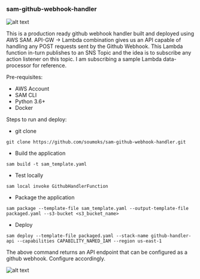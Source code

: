 ### sam-github-webhook-handler

![alt text](https://github-cf.sourabh.org/images/Github-webhook-handler_v2.png)

This is a production ready github webhook handler built and deployed using AWS SAM.
API-GW -> Lambda combination gives us an API capable of handling any POST requests sent by the Github Webhook.
This Lambda function in-turn publishes to an SNS Topic and the idea is to subscribe any action listener on this topic.
I am subscribing a sample Lambda data-processor for reference.

Pre-requisites:
* AWS Account
* SAM CLI
* Python 3.6+
* Docker

Steps to run and deploy:
* git clone
```
git clone https://github.com/soumoks/sam-github-webhook-handler.git
```

* Build the application
```
sam build -t sam_template.yaml
```

* Test locally
```
sam local invoke GithubHandlerFunction
```

* Package the application
```
sam package --template-file sam_template.yaml --output-template-file packaged.yaml --s3-bucket <s3_bucket_name>
```

* Deploy
```
sam deploy --template-file packaged.yaml --stack-name github-handler-api --capabilities CAPABILITY_NAMED_IAM --region us-east-1
```

The above command returns an API endpoint that can be configured as a github webhook.
Configure accordingly.

![alt text](https://github-cf.sourabh.org/images/webhook_1_edit.png)





